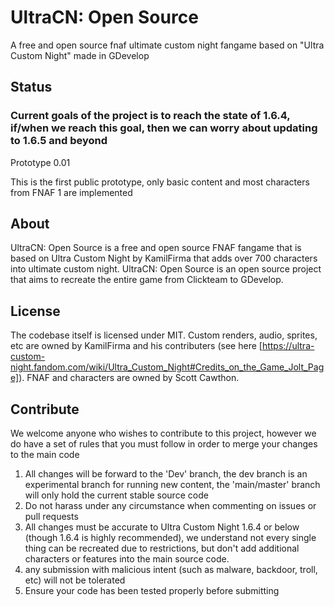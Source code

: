 # UltraCN: Open Source
A free and open source fnaf ultimate custom night fangame based on "Ultra Custom Night" made in GDevelop


## Status

### Current goals of the project is to reach the state of 1.6.4, if/when we reach this goal, then we can worry about updating to 1.6.5 and beyond

Prototype 0.01

This is the first public prototype, only basic content and most characters from FNAF 1 are implemented

## About

UltraCN: Open Source is a free and open source FNAF fangame that is based on Ultra Custom Night by KamilFirma that adds over 700 characters into ultimate custom night. UltraCN: Open Source is an open source project that aims to recreate the entire game from Clickteam to GDevelop.

## License

The codebase itself is licensed under MIT. Custom renders, audio, sprites, etc are owned by KamilFirma and his contributers (see here [https://ultra-custom-night.fandom.com/wiki/Ultra_Custom_Night#Credits_on_the_Game_Jolt_Page]). FNAF and characters are owned by Scott Cawthon.

## Contribute

We welcome anyone who wishes to contribute to this project, however we do have a set of rules that you must follow in order to merge your changes to the main code

1. All changes will be forward to the 'Dev' branch, the dev branch is an experimental branch for running new content, the 'main/master' branch will only hold the current stable source code
2. Do not harass under any circumstance when commenting on issues or pull requests
3. All changes must be accurate to Ultra Custom Night 1.6.4 or below (though 1.6.4 is highly recommended), we understand not every single thing can be recreated due to restrictions, but don't add additional characters or features into the main source code.
4. any submission with malicious intent (such as malware, backdoor, troll, etc) will not be tolerated
5. Ensure your code has been tested properly before submitting
